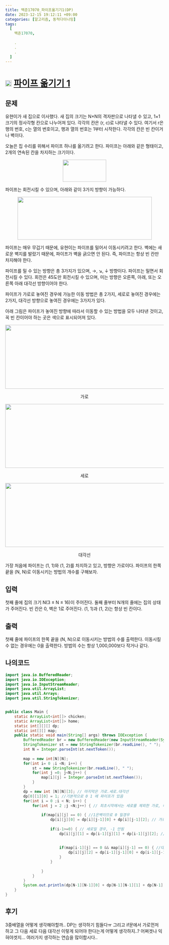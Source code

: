 ```yaml
---
title: 백준17070_파이프옮기기1(DP)
date: 2023-12-15 19:12:11 +09:00
categories: [알고리즘, 동적다이나밍]
tags:
  [
    백준17070,
    
    .
    .
    .
  ]
---
```

# <img width="20px"  src="https://d2gd6pc034wcta.cloudfront.net/tier/11.svg" class="solvedac-tier"> [파이프 옮기기 1](https://www.acmicpc.net/problem/17070) 


## 문제
<p>유현이가 새 집으로 이사했다. 새 집의 크기는 N×N의 격자판으로 나타낼 수 있고, 1×1크기의 정사각형 칸으로 나누어져 있다. 각각의 칸은 (r, c)로 나타낼 수 있다. 여기서 r은 행의 번호, c는 열의 번호이고, 행과 열의 번호는 1부터 시작한다. 각각의 칸은 빈 칸이거나 벽이다.</p>

<p>오늘은 집 수리를 위해서 파이프 하나를 옮기려고 한다. 파이프는 아래와 같은 형태이고, 2개의 연속된 칸을 차지하는 크기이다.</p>

<p style="text-align: center;"><img alt="" src="https://upload.acmicpc.net/3ceac594-87df-487d-9152-c532f7136e1e/-/preview/" style="width: 138px; height: 70px;"></p>

<p>파이프는 회전시킬 수 있으며, 아래와 같이 3가지 방향이 가능하다.</p>

<p style="text-align: center;"><img alt="" src="https://upload.acmicpc.net/b29efafa-dbae-4522-809c-76d5c184a231/-/preview/" style="width: 427px; height: 136px;"></p>

<p>파이프는 매우 무겁기 때문에, 유현이는 파이프를 밀어서 이동시키려고 한다. 벽에는 새로운 벽지를 발랐기 때문에, 파이프가 벽을 긁으면 안 된다. 즉, 파이프는 항상 빈 칸만 차지해야 한다.</p>

<p>파이프를 밀 수 있는 방향은 총 3가지가 있으며, →, ↘, ↓ 방향이다. 파이프는 밀면서 회전시킬 수 있다. 회전은 45도만 회전시킬 수 있으며, 미는 방향은 오른쪽, 아래, 또는 오른쪽 아래 대각선 방향이어야 한다.</p>

<p>파이프가 가로로 놓여진 경우에 가능한 이동 방법은 총 2가지, 세로로 놓여진 경우에는 2가지, 대각선 방향으로 놓여진 경우에는 3가지가 있다.</p>

<p>아래 그림은 파이프가 놓여진 방향에 따라서 이동할 수 있는 방법을 모두 나타낸 것이고, 꼭 빈 칸이어야 하는 곳은 색으로 표시되어져 있다.</p>

<p style="text-align: center;"><img alt="" src="https://upload.acmicpc.net/0f445b26-4e5b-4169-8a1a-89c9e115907e/-/preview/" style="width: 578px; height: 203px;"></p>

<p style="text-align: center;">가로</p>

<p style="text-align: center;"><img alt="" src="https://upload.acmicpc.net/045d071f-0ea2-4ab5-a8db-61c215e7e7b7/-/preview/" style="width: 579px; height: 203px;"></p>

<p style="text-align: center;">세로</p>

<p style="text-align: center;"><img alt="" src="https://upload.acmicpc.net/ace5e982-6a52-4982-b51d-6c33c6b742bf/-/preview/" style="width: 886px; height: 203px;"></p>

<p style="text-align: center;">대각선</p>

<p>가장 처음에 파이프는 (1, 1)와 (1, 2)를 차지하고 있고, 방향은 가로이다. 파이프의 한쪽 끝을 (N, N)로 이동시키는 방법의 개수를 구해보자.</p>

## 입력
<p>첫째 줄에 집의 크기 N(3 ≤ N ≤ 16)이 주어진다. 둘째 줄부터 N개의 줄에는 집의 상태가 주어진다. 빈 칸은 0, 벽은 1로 주어진다. (1, 1)과 (1, 2)는 항상 빈 칸이다.</p>

## 출력
<p>첫째 줄에 파이프의 한쪽 끝을 (N, N)으로 이동시키는 방법의 수를 출력한다. 이동시킬 수 없는 경우에는 0을 출력한다. 방법의 수는 항상 1,000,000보다 작거나 같다.</p>

## 나의코드
```java
import java.io.BufferedReader;
import java.io.IOException;
import java.io.InputStreamReader;
import java.util.ArrayList;
import java.util.Arrays;
import java.util.StringTokenizer;


public class Main {
	static ArrayList<int[]> chicken;
	static ArrayList<int[]> home;
	static int[][][] dp;
	static int[][] map;
	public static void main(String[] args) throws IOException {
		BufferedReader br = new BufferedReader(new InputStreamReader(System.in));
		StringTokenizer st = new StringTokenizer(br.readLine(), " ");
		int N = Integer.parseInt(st.nextToken());
		
		map = new int[N][N];
		for(int i= 0 ;i <N; i++) {
			st = new StringTokenizer(br.readLine(), " ");
			for(int j =0; j<N;j++) {
				map[i][j] = Integer.parseInt(st.nextToken());
			}
		}
		dp = new int [N][N][3]; // 마지막은 가로.세로.대각선
		dp[0][1][0] = 1; //기본적으로 0 1 에 파이프가 있음
		for(int i = 0 ;i < N; i++) {
			for(int j = 2 ;j <N;j++) { // 최초시작에서는 세로를 제외한 가로, 대각선 가야하기때문 2부터시작
				
				if(map[i][j] == 0) { //1은벽이므로 0 일경우
					dp[i][j][0] = dp[i][j-1][0] + dp[i][j-1][2]; // 가로 일 경우, 기존에서 대각선이나 가로에서 온 경우를 더함 
					
					if(i-1>=0) { // 세로일 경우, -1 안됨
						dp[i][j][1] = dp[i-1][j][1] + dp[i-1][j][2]; //세로 일 경우, 기존에서 대각선이나 세로에서 온경우를 더함
						
						
						if(map[i-1][j] == 0 && map[i][j-1] == 0) { //대각선일 경우, 총 4칸을 차지
							dp[i][j][2] = dp[i-1][j-1][0] + dp[i-1][j-1][1] + dp[i-1][j-1][2]; // 대각선 일 경우, 기존에서 대각선이나 가로,세로 에서 온 경우를 더해야함
						}
					}
					
				}
			}
		}
		System.out.println(dp[N-1][N-1][0] + dp[N-1][N-1][1] + dp[N-1][N-1][2]);
	}
}
```

## 후기
<p>3중배열을 어떻게 생각해야할까.. DP는 생각하기 힘들다ㅠ 그리고 if문에서 가로먼저 하고 그 다음 세로 다음 대각선 이렇게 되어야 한다는게 어떻게 생각하지..? 어쩌겟나 익혀야겟지... 여러가지 생각하는 연습을 많이합시다..</p>